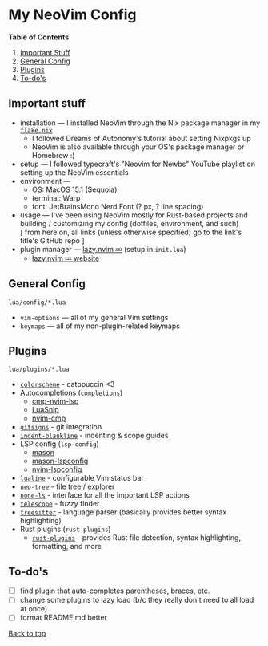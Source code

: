 # My NeoVim Config

**Table of Contents**
1. [Important Stuff](#important-stuff)
2. [General Config](#general-config)
3. [Plugins](#plugins)
4. [To-do's](#to-dos)

## Important stuff
* installation &mdash; I installed NeoVim through the Nix package manager in my [`flake.nix`](https://github.com/juneb125/.dotfiles/blob/main/.config/nix-darwin/flake.nix#L23)
    * I followed Dreams of Autonomy's tutorial about setting Nixpkgs up
    * NeoVim is also available through your OS's package manager or Homebrew :)
* setup &mdash; I followed typecraft's "Neovim for Newbs" YouTube playlist on setting up the NeoVim essentials
* environment &mdash;
    * OS: MacOS 15.1 (Sequoia)
    * terminal: Warp
    * font: JetBrainsMono Nerd Font (? px, ? line spacing)
* usage &mdash; I've been using NeoVim mostly for Rust-based projects and building / customizing my config (dotfiles, environment, and such)<br/>
[ from here on, all links (unless otherwise specified) go to the link's title's GitHub repo ]
* plugin manager &mdash; [lazy.nvim 💤](https://github.com/folke/lazy.nvim) (setup in `init.lua`)
	* [lazy.nvim 💤 website](https://lazy.folke.io)

## General Config
`lua/config/*.lua`
* `vim-options` &mdash; all of my general Vim settings
* `keymaps` &mdash; all of my non-plugin-related keymaps

## Plugins
`lua/plugins/*.lua`
* [`colorscheme`](https://github.com/catppuccin/nvim) - catppuccin <3
* Autocompletions (`completions`)
    * [cmp-nvim-lsp](https://github.com/hrsh7th/cmp-nvim-lsp)
    * [LuaSnip](https://github.com/L3MON4D3/LuaSnip)
    * [nvim-cmp](https://github.com/hrsh7th/nvim-cmp)
* [`gitsigns`](https://github.com/lewis6991/gitsigns.nvim) - git integration
* [`indent-blankline`](https://github.com/lukas-reineke/indent-blankline.nvim) - indenting & scope guides
* LSP config (`lsp-config`)
    * [mason](https://github.com/williamboman/mason.nvim)
    * [mason-lspconfig](https://github.com/williamboman/mason-lspconfig.nvim)
    * [nvim-lspconfig](https://github.com/neovim/nvim-lspconfig)
* [`lualine`](https://github.com/nvim-lualine/lualine.nvim) -  configurable Vim status bar
* [`neo-tree`](https://github.com/nvim-neo-tree/neo-tree.nvim) - file tree / explorer
* [`none-ls`](https://github.com/nvimtools/none-ls.nvim) - interface for all the important LSP actions
* [`telescope`](https://github.com/nvim-telescope/telescope.nvim) - fuzzy finder
* [`treesitter`](https://github.com/nvim-treesitter/nvim-treesitter) - language parser (basically provides better syntax highlighting)
* Rust plugins (`rust-plugins`)
    * [`rust-plugins`](https://github.com/rust-lang/rust.vim) - provides Rust file detection, syntax highlighting, formatting, and more

## To-do's
- [ ] find plugin that auto-completes parentheses, braces, etc.
- [ ] change some plugins to lazy load (b/c they really don't need to all load at once)
- [ ] format README.md better

[Back to top](#my-neovim-config)
